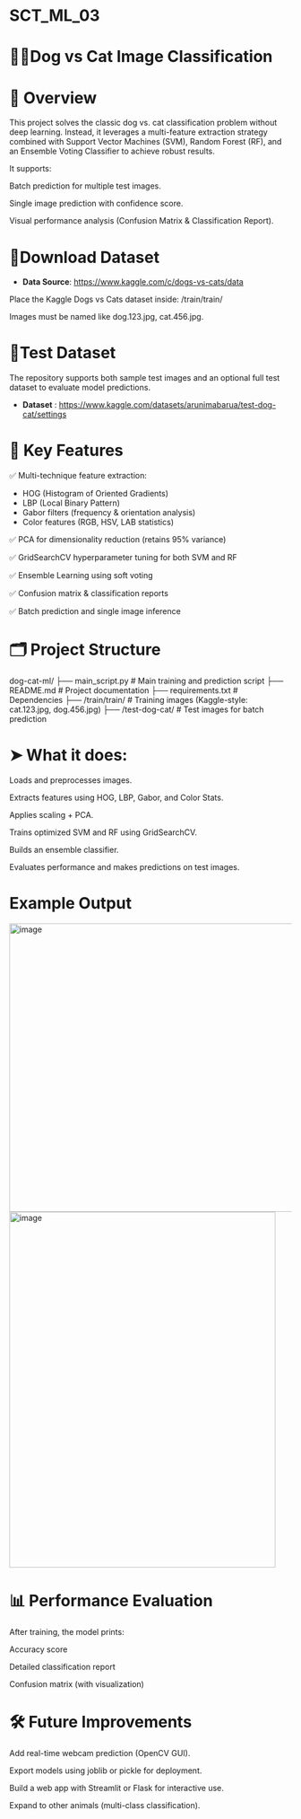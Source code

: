 # SCT_ML_03
# 🐶🐱Dog vs Cat Image Classification

# 📌 Overview

This project solves the classic dog vs. cat classification problem without deep learning. Instead, it leverages a multi-feature extraction strategy combined with Support Vector Machines (SVM), Random Forest (RF), and an Ensemble Voting Classifier to achieve robust results.

It supports:

Batch prediction for multiple test images.

Single image prediction with confidence score.

Visual performance analysis (Confusion Matrix & Classification Report).

# 📂Download Dataset
- **Data Source**: https://www.kaggle.com/c/dogs-vs-cats/data

Place the Kaggle Dogs vs Cats dataset inside:
/train/train/

Images must be named like dog.123.jpg, cat.456.jpg.

# 📂Test Dataset
The repository supports both sample test images and an optional full test dataset to evaluate model predictions.

- **Dataset** : https://www.kaggle.com/datasets/arunimabarua/test-dog-cat/settings

 
# 🧠 Key Features

✅ Multi-technique feature extraction:
-  HOG (Histogram of Oriented Gradients) 
-  LBP (Local Binary Pattern)    
-  Gabor filters (frequency & orientation analysis)   
-  Color features (RGB, HSV, LAB statistics)

✅ PCA for dimensionality reduction (retains 95% variance)

✅ GridSearchCV hyperparameter tuning for both SVM and RF

✅ Ensemble Learning using soft voting

✅ Confusion matrix & classification reports

✅ Batch prediction and single image inference

# 🗂️ Project Structure

dog-cat-ml/
├── main_script.py # Main training and prediction script
├── README.md # Project documentation
├── requirements.txt # Dependencies
├── /train/train/ # Training images (Kaggle-style: cat.123.jpg, dog.456.jpg)
├── /test-dog-cat/ # Test images for batch prediction


# ➤ What it does:
Loads and preprocesses images.

Extracts features using HOG, LBP, Gabor, and Color Stats.

Applies scaling + PCA.

Trains optimized SVM and RF using GridSearchCV.

Builds an ensemble classifier.

Evaluates performance and makes predictions on test images.

# Example Output
<img width="781" height="514" alt="image" src="https://github.com/user-attachments/assets/ce1921f4-2079-43e6-b1bc-4d3165157b48" />
<img width="475" height="634" alt="image" src="https://github.com/user-attachments/assets/db102d16-cb33-4676-94ca-55d7e733c6ee" />


# 📊 Performance Evaluation
After training, the model prints:

Accuracy score

Detailed classification report

Confusion matrix (with visualization)

# 🛠 Future Improvements
 Add real-time webcam prediction (OpenCV GUI).

 Export models using joblib or pickle for deployment.

 Build a web app with Streamlit or Flask for interactive use.

 Expand to other animals (multi-class classification).

